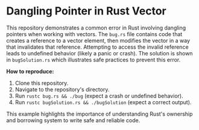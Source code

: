 # Dangling Pointer in Rust Vector

This repository demonstrates a common error in Rust involving dangling pointers when working with vectors.  The `bug.rs` file contains code that creates a reference to a vector element, then modifies the vector in a way that invalidates that reference.  Attempting to access the invalid reference leads to undefined behavior (likely a panic or crash).  The solution is shown in `bugSolution.rs` which illustrates safe practices to prevent this error.

**How to reproduce:**
1. Clone this repository.
2. Navigate to the repository's directory.
3. Run `rustc bug.rs && ./bug` (expect a crash or undefined behavior).
4. Run `rustc bugSolution.rs && ./bugSolution` (expect a correct output).

This example highlights the importance of understanding Rust's ownership and borrowing system to write safe and reliable code.